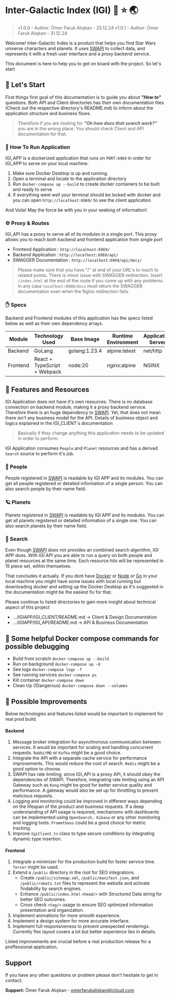 # Inter-Galactic Index (IGI) &#128640; &#11088; &#127759;

> v1.0.0 - Author: Ömer Faruk Alışkan - 25.12.24
> v1.0.1 - Author: Ömer Faruk Alışkan - 31.12.24

Welcome! Inter-Galactic Index is a product that helps you find Star Wars universe characters and planets. It uses [SWAPI](https://swapi.tech/) to collect data, and represents it with a fresh user interface and a proxy backend service. 

This document is here to help you to get on board with the project. So let's start


## &#128681; Let's Start

First things first goal of this documentation is to guide you about ***"How to"*** questions. Both API and Client directories has their own documentation files (Check out the respective directory's README.md) to inform about the application structure and business flows. 

>Therefore if you are looking for ***"Oh how does that search work?"*** you are in the wrong place. You should check Client and API documentation for that.

### &#127939; How To Run Application

IGI_APP is a dockerized application that runs on `PORT:6969` in order for IGI_APP to serve on your local machine:

1. Make sure Docker Desktop is up and running.
2. Open a terminal and locate to the application directory 
3. Run `docker-compose up --build` to create docker containers to be built and ready to serve
4. If everything went well your terminal should be locked with docker and you can open `http://localhost:6969/` to see the client application 

And Voila! May the force be with you in your seeking of information!

### &#9881; Proxy & Routes

IGI_API has a proxy to serve all of its modules in a single port. This proxy allows you to reach both backend and frontend application from single port

- Frontend Application : `http://localhost:6969/`
- Backend Application : `http://localhost:6969/api/`
- SWAGGER Documentation :  `http://localhost:6969/api/docs/`

> Please make sure that you have "/" at end of your URL's to reach to related points. There is minor issue with SWAGGER redirection. Insert `/index.html` at the end of the route if you come up with any problems. In any case `localhost:8080/docs` must return the SWAGGER documentation even when the Nginx redirection fails. 


### &#9995; Specs

Backend and Frontend modules of this application has the specs listed below as well as their own dependency arrays. 

| Module      | Technology Used           | Base Image        | Runtime Environment | Application Server   | Port  |
|-----------------|---------------------------|--------------------|----------------------|-----------------------|-------|
| Backend        | GoLang                    | golang:1.23.4      | alpine:latest       | net/http             | 8080  |
| Frontend       | React + TypeScript + Webpack | node:20           | nginx:alpine        | NGINX                | 3000  |


## &#129300; Features and Resources

IGI Application does not have it's own resources. There is no database connection on backend module, making it a proxy backend service. Therefore there is an huge dependency to [SWAPI](https://swapi.tech/). Yet, that does not mean there isn't any business model for the API. Details of business object and logics explained in the IGI_CLIENT's documentation

> Basically if they change anything this application needs to be updated in order to perform.

IGI Application consumes `People` and `Planet` resources and has a derived `Search` source to perform it's job.

### &#129489; People

People registered in [SWAPI](https://swapi.tech/) is readable by IGI APP and its modules. You can get all people registered or detailed information of a single person. You can also search people by their name field. 

### &#129680; Planets

Planets registered in [SWAPI](https://swapi.tech/) is readable by IGI APP and its modules. You can get all planets registered or detailed information of a single one. You can also search planets by their name field. 

### &#128270; Search

Even though [SWAPI](https://swapi.tech/) does not provides an combined search algorithm, IGI APP does. With IGI API you are able to run a query on both people and planet resources at the same time. Each resource hits will be represented in 15 piece set, within themselves.

That concludes it actually. If you dont have [Docker](https://www.docker.com/) or [Node](https://nodejs.org/tr/download/package-manager) or [Go](https://go.dev/doc/install) in your local machine you might have some issues with local running but downloading docker and setting up the Docker Desktop as it's suggested in the documentation might be the easiest fix for that.

Please continue to listed directories to gain more insight about technical aspect of this project

- .../IGIAPP/IGI_CLIENT/README.md -> Client & Design Documentation
- .../IGIAPP/IGI_API/README.md -> API & Business Documentation

## &#128051; Some helpful Docker compose commands for possible debugging
- Build from scratch    `docker-compose up --build`
- Run on background     `docker-compose up -d`
- See logs              `docker-compose logs -f`
- See running services  `docker-compose ps`
- Kill container        `docker-compose down`
- Clean Up (!Dangerous) `docker-compose down --volumes`


## &#129302; Possible Improvements

Below technologies and features listed would be important to implement for real prod build. 

#### Backend
1. Message broker integration for asynchronous communication between services. It would be important for scaling and handling concurrent requests. `RabbitMQ` or `Kafka` might be a good choice.
2. Integrate the API with a separate cache service for performance improvements. This would reduce the cost of search. `Redis` might be a good option to choose.
3. SWAPI has rate limiting; since IGI_API is a proxy API, it should obey the dependencies of SWAPI. Therefore, integrating rate limiting using an API Gateway such as `Kong` might be good for better service quality and performance. A gateway would also be set up for throttling to prevent malicious requests.
4. Logging and monitoring could be improved in different ways depending on the lifespan of the product and business requests. If a deep understanding of API usage is required, mechanisms with dashboards can be implemented using `OpenSearch, Kibana` or any other monitoring and logging tools. `Prometheus` could be a good choice for metric tracking.
5. Improve `IgiClient.ts` class to type secure conditions by integrating dynamic type insertion.

#### Frontend
1. Integrate a minimizer for the production build for faster service time. `Terser` might be used.
2. Extend a `/public` directory in the root for SEO integrations.
    - Create `/public/sitemap.xml`, `/public/manifest.json`, and `/public/robots.txt` files to represent the website and activate findability by search engines.
    - Enhance `/public/index.html` `<head/>` with Structured Data string for better SEO outcomes.
    - Cross check `<tag/>` usage to ensure SEO optimized information presentation and organization.
3. Implement animations for more smooth experience. 
4. Implement a design system for more accurate interface.
5. Implement full responsiveness to prevent unexpected renderings. Currently flex layout covers a lot but better experience lies in details.

Listed improvements are crucial before a real production release for a proffessional application.


## Support

If you have any other questions or problem please don't hesitate to get in contact:

**Support:** Ömer Faruk Alışkan - omerfarukaliskan@icloud.com
